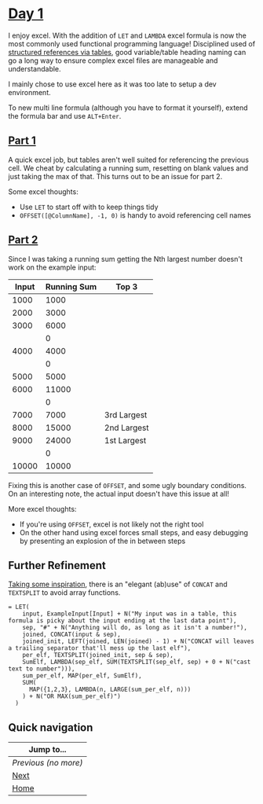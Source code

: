 # [Day 1](https://adventofcode.com/2022/day/1)

I enjoy excel. With the addition of `LET` and `LAMBDA` excel formula is now the most commonly used functional programming language! Disciplined used of [structured references via tables](https://support.microsoft.com/en-us/office/using-structured-references-with-excel-tables-f5ed2452-2337-4f71-bed3-c8ae6d2b276e), good variable/table heading naming can go a long way to ensure complex excel files are manageable and understandable. 

I mainly chose to use excel here as it was too late to setup a dev environment.

To new multi line formula (although you have to format it yourself), extend the formula bar and use `ALT+Enter`.

## [Part 1](https://adventofcode.com/2022/day/1#part1)

A quick excel job, but tables aren't well suited for referencing the previous cell. We cheat by calculating a running sum, resetting on blank values and just taking the max of that. This turns out to be an issue for part 2. 

Some excel thoughts:

- Use `LET` to start off with to keep things tidy
- `OFFSET([@ColumnName], -1, 0)` is handy to avoid referencing cell names

## [Part 2](https://adventofcode.com/2022/day/1#part2)

Since I was taking a running sum getting the Nth largest number doesn't work on the example input:

| Input | Running Sum | Top 3
| ----- | ----------- | -----------
| 1000  | 1000        |
| 2000  | 3000        |
| 3000  | 6000        |
|       | 0           |
| 4000  | 4000        |
|       | 0           |
| 5000  | 5000        |
| 6000  | 11000       |
|       | 0           |
| 7000  | 7000        | 3rd Largest
| 8000  | 15000       | 2nd Largest
| 9000  | 24000       | 1st Largest
|       | 0           |
| 10000 | 10000       |

Fixing this is another case of `OFFSET`, and some ugly boundary conditions. On an interesting note, the actual input doesn't have this issue at all!

More excel thoughts:

- If you're using `OFFSET`, excel is not likely not the right tool
- On the other hand using excel forces small steps, and easy debugging by presenting an explosion of the in between steps

## Further Refinement

[Taking some inspiration](https://old.reddit.com/r/adventofcode/comments/z9ezjb/2022_day_1_solutions/iytomws/?context=1), there is an "elegant (ab)use" of `CONCAT` and `TEXTSPLIT` to avoid array functions.

```
= LET(
    input, ExampleInput[Input] + N("My input was in a table, this formula is picky about the input ending at the last data point"),
    sep, "#" + N("Anything will do, as long as it isn't a number!"),
    joined, CONCAT(input & sep),
    joined_init, LEFT(joined, LEN(joined) - 1) + N("CONCAT will leaves a trailing separator that'll mess up the last elf"),
    per_elf, TEXTSPLIT(joined_init, sep & sep),
    SumElf, LAMBDA(sep_elf, SUM(TEXTSPLIT(sep_elf, sep) + 0 + N("cast text to number"))),
    sum_per_elf, MAP(per_elf, SumElf),
    SUM(
      MAP({1,2,3}, LAMBDA(n, LARGE(sum_per_elf, n)))
    ) + N("OR MAX(sum_per_elf)")
  )
```

## Quick navigation

| Jump to...                 |
| -------------------------- |
| _Previous (no more)_       |
| [Next](../day02/README.md) |
| [Home](../README.md)       |
